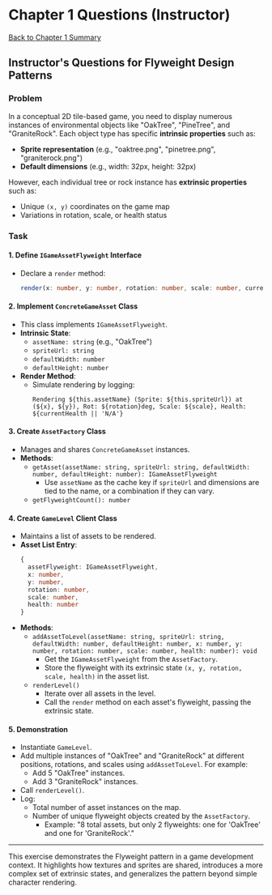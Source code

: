 # Chapter 1 Questions (Instructor)

[Back to Chapter 1 Summary](./README.md)

## Instructor's Questions for Flyweight Design Patterns

### Problem

In a conceptual 2D tile-based game, you need to display numerous instances of environmental objects like "OakTree", "PineTree", and "GraniteRock". Each object type has specific **intrinsic properties** such as:
- **Sprite representation** (e.g., "oaktree.png", "pinetree.png", "graniterock.png")
- **Default dimensions** (e.g., width: 32px, height: 32px)

However, each individual tree or rock instance has **extrinsic properties** such as:
- Unique `(x, y)` coordinates on the game map
- Variations in rotation, scale, or health status

### Task

#### 1. Define `IGameAssetFlyweight` Interface
- Declare a `render` method:
  ```typescript
  render(x: number, y: number, rotation: number, scale: number, currentHealth?: number): void;
  ```

#### 2. Implement `ConcreteGameAsset` Class
- This class implements `IGameAssetFlyweight`.
- **Intrinsic State**:
  - `assetName: string` (e.g., "OakTree")
  - `spriteUrl: string`
  - `defaultWidth: number`
  - `defaultHeight: number`
- **Render Method**:
  - Simulate rendering by logging:
    ```
    Rendering ${this.assetName} (Sprite: ${this.spriteUrl}) at (${x}, ${y}), Rot: ${rotation}deg, Scale: ${scale}, Health: ${currentHealth || 'N/A'}
    ```

#### 3. Create `AssetFactory` Class
- Manages and shares `ConcreteGameAsset` instances.
- **Methods**:
  - `getAsset(assetName: string, spriteUrl: string, defaultWidth: number, defaultHeight: number): IGameAssetFlyweight`
    - Use `assetName` as the cache key if `spriteUrl` and dimensions are tied to the name, or a combination if they can vary.
  - `getFlyweightCount(): number`

#### 4. Create `GameLevel` Client Class
- Maintains a list of assets to be rendered.
- **Asset List Entry**:
  ```typescript
  { 
    assetFlyweight: IGameAssetFlyweight, 
    x: number, 
    y: number, 
    rotation: number, 
    scale: number, 
    health: number 
  }
  ```
- **Methods**:
  - `addAssetToLevel(assetName: string, spriteUrl: string, defaultWidth: number, defaultHeight: number, x: number, y: number, rotation: number, scale: number, health: number): void`
    - Get the `IGameAssetFlyweight` from the `AssetFactory`.
    - Store the flyweight with its extrinsic state `(x, y, rotation, scale, health)` in the asset list.
  - `renderLevel()`
    - Iterate over all assets in the level.
    - Call the `render` method on each asset's flyweight, passing the extrinsic state.

#### 5. Demonstration
- Instantiate `GameLevel`.
- Add multiple instances of "OakTree" and "GraniteRock" at different positions, rotations, and scales using `addAssetToLevel`. For example:
  - Add 5 "OakTree" instances.
  - Add 3 "GraniteRock" instances.
- Call `renderLevel()`.
- Log:
  - Total number of asset instances on the map.
  - Number of unique flyweight objects created by the `AssetFactory`.
    - Example: "8 total assets, but only 2 flyweights: one for 'OakTree' and one for 'GraniteRock'."

---

This exercise demonstrates the Flyweight pattern in a game development context. It highlights how textures and sprites are shared, introduces a more complex set of extrinsic states, and generalizes the pattern beyond simple character rendering.